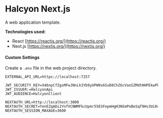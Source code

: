 # Halcyon Next.js

A web application template.

**Technologies used:**

-   React
    [https://reactjs.org/](https://reactjs.org/)
-   Next.js
    [https://nextjs.org/](https://nextjs.org/)

#### Custom Settings

Create a `.env` file in the web project directory.

```
EXTERNAL_API_URL=https://localhost:7257

JWT_SECURITY_KEY=X46npCfZgsMFwJNnLk3Yb9yUPW9x6SuD8ChZ6cVooSZMdtHHPEkwPkQoHUsNDLTanSEiG7y6shTXHePUZ5fr6i5J3R2cMvCRNGeq55jRXRxAeeSwA46ro5bTVSBiif86
JWT_ISSUER:=HalcyonApi
JWT_AUDIENCE=HalcyonClient

NEXTAUTH_URL=http://localhost:3000
NEXTAUTH_SECRET=YenEZqADi2YnfVCNWMFkcUpmr55ESFepmHgH3NSmPoBeSqf9Hs3Ui8vb6xdkCY9PNewqNxVQdjkqhCGaWeyri48FyDPU9HfKFjbHcfbyq4Fuqmk2suehduYJYzuPoSD8
NEXTAUTH_SESSION_MAXAGE=3600
```
